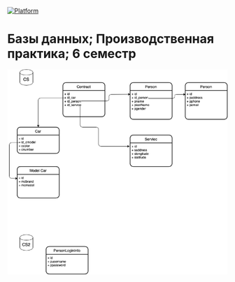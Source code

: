 [![Platform](https://img.shields.io/badge/Practice-MS%20SQL-success)]()

# Базы данных; Производственная практика; 6 семестр

<p align="center">
  <img src="https://github.com/timoninas/db-practice/blob/master/model/bd_cs.png"/>
</p>
